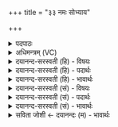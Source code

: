 +++
title = "३३ नमः सोभ्याय"

+++
<details><summary>पदपाठः</summary>

नमः॑। सोभ्या॑य। च॒। प्र॒तिस॒र्या᳖येति॑ प्रतिऽस॒र्या᳖य। च॒। नमः॑। याम्या॑य। च॒। क्षेम्या॑य। च॒। नमः॑। श्लोक्या॑य। च॒। अ॒व॒सा॒न्या᳖येत्य॑वऽसा॒न्या᳖य। च॒। नमः॑। उ॒र्व॒र्या᳖य। च॒। खल्या॑य। च॒। ३३।
</details>

<details><summary>अधिमन्त्रम् (VC)</summary>

- रुद्रा देवताः
- कुत्स ऋषिः
- आर्षी त्रिष्टुप्
- धैवतः
</details>

<details><summary>दयानन्द-सरस्वती (हि) - विषयः</summary>

फिर वही विषय अगले मन्त्र में कहा है ॥
</details>

<details><summary>दयानन्द-सरस्वती (हि) - पदार्थः</summary>

पदार्थान्वयभाषाः -  हे मनुष्यो ! (सोभ्याय) ऐश्वर्ययुक्तों में प्रसिद्ध (च) और (प्रतिसर्याय) धर्मात्माओं में उत्पन्न हुए (च) तथा धनी धर्मात्माओं को (नमः) अन्न दे (याम्याय) न्यायकारियों में उत्तम (च) और (क्षेम्याय) रक्षा करनेवालों में चतुर (च) और न्यायाधीशादि को (नमः) अन्न दे और (श्लोक्याय) वेदवाणी में प्रवीण (च) और (अवसान्याय) कार्यसमाप्तिव्यवहार में कुशल (च) तथा आरम्भ करने में उत्तम पुरुष का (नमः) सत्कार (उर्वर्याय) महान् पुरुषों के स्वामी (च) और (खल्याय) अच्छे अन्नादि पदार्थों के सञ्चय करने में प्रवीण (च) और व्यय करने में विचक्षण पुरुष का (नमः) सत्कार करके इन सब को आप लोग आनन्दित करो ॥३३ ॥
</details>

<details><summary>दयानन्द-सरस्वती (हि) - भावार्थः</summary>

भावार्थभाषाः -  इस मन्त्र में अनेक चकारों से और भी उपयोगी अर्थ लेना और सत्कार करना चाहिये। प्रजास्थ पुरुष न्यायाधीशों, न्यायाधीश प्रजास्थों का सत्कार, पति आदि स्त्री आदि की और स्त्री आदि पति आदि पुरुषों की प्रसन्नता करें ॥३३ ॥
</details>

<details><summary>दयानन्द-सरस्वती (सं) - विषयः</summary>

पुनस्तमेव विषयमाह ॥
</details>

<details><summary>दयानन्द-सरस्वती (सं) - पदार्थः</summary>

पदार्थान्वयभाषाः -  हे मनुष्याः ! सोभ्याय च प्रतिसर्याय च नमो याम्याय च क्षेम्याय च नमः श्लोक्याय चावसान्याय च नम उर्वर्याय च खल्याय च नमः प्रयोज्य दत्त्वा चैतान् भवन्त आनन्दयन्तु ॥३३ ॥
</details>

<details><summary>दयानन्द-सरस्वती (सं) - भावार्थः</summary>

भावार्थभाषाः -  अत्रानेकैश्चकारैरन्येप्युपयोगिनोऽर्थाः संग्राह्याः सत्कर्त्तव्याश्च। प्रजास्थैर्न्यायाधीशादीनां न्यायाधीशाद्यैः प्रजास्थानां च सत्कारः पत्याद्यैर्भार्य्याद्या भार्य्याद्यैः पत्यादयश्च प्रसादनीयाः ॥३३ ॥
</details>

<details><summary>सविता जोशी ← दयानन्दः (म) - भावार्थः</summary>

भावार्थभाषाः -  या मंत्रात अनेक चकार आल्यामुळे अधिक उपयुक्त असा अर्थ घ्यावा. प्रजेने न्यायाधीशांचा व न्यायाधीशांनी प्रजेचा सन्मान करावा. (अनेक कुशल लोकांचाही सत्कार करावा) पतीने पत्नीला व पत्नीने पतीला प्रसन्न करावे.
</details>